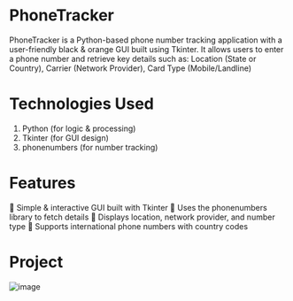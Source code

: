 # PhoneTracker
PhoneTracker is a Python-based phone number tracking application with a user-friendly black &amp; orange GUI built using Tkinter. It allows users to enter a phone number and retrieve key details such as: Location (State or Country), Carrier (Network Provider), Card Type (Mobile/Landline)  

# Technologies Used
1. Python (for logic & processing)
2. Tkinter (for GUI design)
3. phonenumbers (for number tracking)

# Features
🔹 Simple & interactive GUI built with Tkinter
🔹 Uses the phonenumbers library to fetch details
🔹 Displays location, network provider, and number type
🔹 Supports international phone numbers with country codes

# Project
![image](https://github.com/user-attachments/assets/0f0c7c37-a091-451b-bdf3-ccbd5cc05d55)


